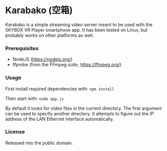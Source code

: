 # Karabako (&#31354;&#31665;)

Karabako is a simple streaming video server meant to be used with the SKYBOX VR Player smartphone app.
It has been tested on Linux, but probably works on other platforms as well.

### Prerequisites

* NodeJS (https://nodejs.org/)
* ffprobe (from the FFmpeg suite, https://ffmpeg.org/)

### Usage

First install required dependencies with:
`npm install`

Then start with:
`node app.js`

By default it looks for video files in the current directory. The first argument can be used to specify another directory.
It attempts to figure out the IP address of the LAN Ethernet interface automatically.

### License

Released into the public domain.
